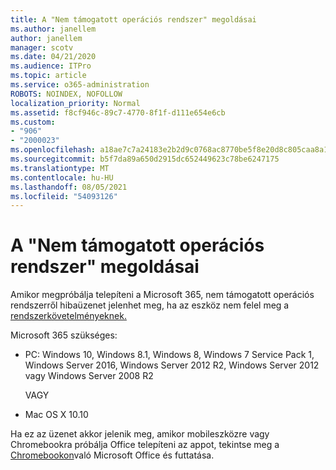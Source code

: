 ```yaml
---
title: A "Nem támogatott operációs rendszer" megoldásai
ms.author: janellem
author: janellem
manager: scotv
ms.date: 04/21/2020
ms.audience: ITPro
ms.topic: article
ms.service: o365-administration
ROBOTS: NOINDEX, NOFOLLOW
localization_priority: Normal
ms.assetid: f8cf946c-89c7-4770-8f1f-d111e654e6cb
ms.custom:
- "906"
- "2000023"
ms.openlocfilehash: a18ae7c7a24183e2b2d9c0768ac8770be5f8e20d8c805caa8a18ab4cd1816423
ms.sourcegitcommit: b5f7da89a650d2915dc652449623c78be6247175
ms.translationtype: MT
ms.contentlocale: hu-HU
ms.lasthandoff: 08/05/2021
ms.locfileid: "54093126"
---
```

# <a name="solutions-for-unsupported-operating-system"></a>A "Nem támogatott operációs rendszer" megoldásai

Amikor megpróbálja telepíteni a Microsoft 365, nem támogatott  operációs rendszerről hibaüzenet jelenhet meg, ha az eszköz nem felel meg a [rendszerkövetelményeknek.](https://products.office.com/office-system-requirements)
  
Microsoft 365 szükséges:
  
- PC: Windows 10, Windows 8.1, Windows 8, Windows 7 Service Pack 1, Windows Server 2016, Windows Server 2012 R2, Windows Server 2012 vagy Windows Server 2008 R2

    VAGY

- Mac OS X 10.10

Ha ez az üzenet akkor jelenik meg, amikor mobileszközre vagy Chromebookra próbálja Office telepíteni az appot, tekintse meg a [Chromebookon](https://support.office.com/article/32f14a23-2c1a-4579-b973-d4b1d78561ad?wt.mc_id=Alchemy_ClientDIA)való Microsoft Office és futtatása.
  